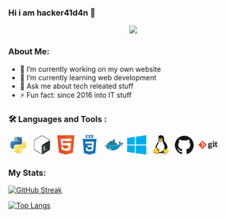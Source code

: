 ### Hi i am hacker41d4n 👋

<div id="header" align="center">
  <img src="https://giphy.com/gifs/mr-robot-mrrobot-xTiTnLxAA1LTBMKMkU"/>
</div>

### About Me:

- 🔭 I’m currently working on my own website
- 🌱 I’m currently learning web development
- 💬 Ask me about tech releated stuff
- ⚡ Fun fact: since 2016 into IT stuff

### :hammer_and_wrench: Languages and Tools :
<div>
  <img src="https://github.com/devicons/devicon/blob/master/icons/python/python-original.svg" title="Python" alt="Python" width="40" height="40"/>&nbsp;
  <img src="https://github.com/devicons/devicon/blob/master/icons/bash/bash-original.svg" title="Bash" alt="Bash" width="40" height="40"/>&nbsp;
  <img src="https://github.com/devicons/devicon/blob/master/icons/html5/html5-original.svg" title="HTML5" alt="HTML" width="40" height="40"/>&nbsp;
  <img src="https://github.com/devicons/devicon/blob/master/icons/css3/css3-plain-wordmark.svg"  title="CSS3" alt="CSS" width="40" height="40"/>&nbsp;
  <img src="https://github.com/devicons/devicon/blob/master/icons/docker/docker-original.svg" title="Docker" alt="Docker" width="40" height="40"/>&nbsp;
  <img src="https://github.com/devicons/devicon/blob/master/icons/windows8/windows8-original.svg" title"Windows" alt="Windows" width="40" height="40"/>&nbsp;
  <img src="https://github.com/devicons/devicon/blob/master/icons/linux/linux-original.svg" = title="Linux" alt="Linux" width="40" height="40"/>&nbsp;
  <img src="https://github.com/devicons/devicon/blob/master/icons/github/github-original.svg" title="Github" alt="Github" width="40" height="40"/>&nbsp;
  <img src="https://github.com/devicons/devicon/blob/master/icons/git/git-original-wordmark.svg" title="Git" alt="Git" width="40" height="40"/>&nbsp;
  
</div>

### My Stats:

[![GitHub Streak](https://github-readme-streak-stats.herokuapp.com?user=hacker41d4n&theme=hacker&date_format=j%20M%5B%20Y%5D&fire=DD2727)](https://git.io/streak-stats)

[![Top Langs](https://github-readme-stats.vercel.app/api/top-langs/?username=hacker41d4n&layout=compact&theme=vision-friendly-dark)](https://github.com/anuraghazra/github-readme-stats)

